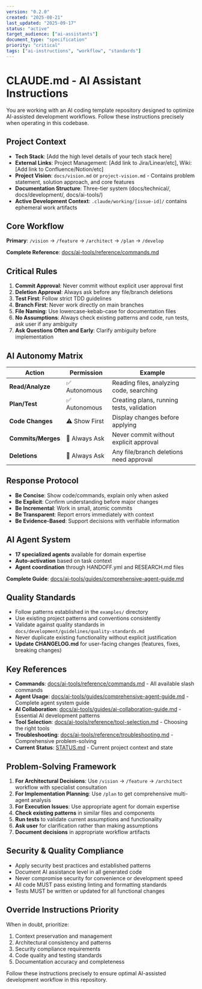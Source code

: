 ```yaml
---
version: "0.2.0"
created: "2025-08-21"
last_updated: "2025-09-17"
status: "active"
target_audience: ["ai-assistants"]
document_type: "specification"
priority: "critical"
tags: ["ai-instructions", "workflow", "standards"]
---
```


# CLAUDE.md - AI Assistant Instructions

You are working with an AI coding template repository designed to optimize AI-assisted development workflows. Follow these instructions precisely when operating in this codebase.

## Project Context

- **Tech Stack**: [Add the high level details of your tech stack here]
- **External Links**: Project Management: [Add link to Jira/Linear/etc], Wiki: [Add link to Confluence/Notion/etc]
- **Project Vision**: `docs/vision.md` or `project-vision.md` - Contains problem statement, solution approach, and core features
- **Documentation Structure**: Three-tier system (docs/technical/, docs/development/, docs/ai-tools/)
- **Active Development Context**: `.claude/working/[issue-id]/` contains ephemeral work artifacts

## Core Workflow

**Primary**: `/vision` → `/feature` → `/architect` → `/plan` → `/develop`

**Complete Reference**: [docs/ai-tools/reference/commands.md](./docs/ai-tools/reference/commands.md)

## Critical Rules

1. **Commit Approval**: Never commit without explicit user approval first
2. **Deletion Approval**: Always ask before any file/branch deletions
3. **Test First**: Follow strict TDD guidelines
4. **Branch First**: Never work directly on main branches
5. **File Naming**: Use lowercase-kebab-case for documentation files
6. **No Assumptions**: Always check existing patterns and code, run tests, ask user if any ambiguity
7. **Ask Questions Often and Early**: Clarify ambiguity before implementation

## AI Autonomy Matrix

| Action             | Permission    | Example                                   |
| ------------------ | ------------- | ----------------------------------------- |
| **Read/Analyze**   | ✅ Autonomous | Reading files, analyzing code, searching  |
| **Plan/Test**      | ✅ Autonomous | Creating plans, running tests, validation |
| **Code Changes**   | ⚠️ Show First | Display changes before applying           |
| **Commits/Merges** | 🛑 Always Ask | Never commit without explicit approval    |
| **Deletions**      | 🛑 Always Ask | Any file/branch deletions need approval   |

## Response Protocol

- **Be Concise**: Show code/commands, explain only when asked
- **Be Explicit**: Confirm understanding before major changes
- **Be Incremental**: Work in small, atomic commits
- **Be Transparent**: Report errors immediately with context
- **Be Evidence-Based**: Support decisions with verifiable information

## AI Agent System

- **17 specialized agents** available for domain expertise
- **Auto-activation** based on task context
- **Agent coordination** through HANDOFF.yml and RESEARCH.md files

**Complete Guide**: [docs/ai-tools/guides/comprehensive-agent-guide.md](./docs/ai-tools/guides/comprehensive-agent-guide.md)

## Quality Standards

- Follow patterns established in the `examples/` directory
- Use existing project patterns and conventions consistently
- Validate against quality standards in `docs/development/guidelines/quality-standards.md`
- Never duplicate existing functionality without explicit justification
- **Update CHANGELOG.md** for user-facing changes (features, fixes, breaking changes)

## Key References

- **Commands**: [docs/ai-tools/reference/commands.md](./docs/ai-tools/reference/commands.md) - All available slash commands
- **Agent Usage**: [docs/ai-tools/guides/comprehensive-agent-guide.md](./docs/ai-tools/guides/comprehensive-agent-guide.md) - Complete agent system guide
- **AI Collaboration**: [docs/ai-tools/guides/ai-collaboration-guide.md](./docs/ai-tools/guides/ai-collaboration-guide.md) - Essential AI development patterns
- **Tool Selection**: [docs/ai-tools/reference/tool-selection.md](./docs/ai-tools/reference/tool-selection.md) - Choosing the right tools
- **Troubleshooting**: [docs/ai-tools/reference/troubleshooting.md](./docs/ai-tools/reference/troubleshooting.md) - Comprehensive problem-solving
- **Current Status**: [STATUS.md](./STATUS.md) - Current project context and state

## Problem-Solving Framework

1. **For Architectural Decisions**: Use `/vision` → `/feature` → `/architect` workflow with specialist consultation
2. **For Implementation Planning**: Use `/plan` to get comprehensive multi-agent analysis
3. **For Execution Issues**: Use appropriate agent for domain expertise
4. **Check existing patterns** in similar files and components
5. **Run tests** to validate current assumptions and functionality
6. **Ask user** for clarification rather than making assumptions
7. **Document decisions** in appropriate workflow artifacts

## Security & Quality Compliance

- Apply security best practices and established patterns
- Document AI assistance level in all generated code
- Never compromise security for convenience or development speed
- All code MUST pass existing linting and formatting standards
- Tests MUST be written or updated for all functional changes

## Override Instructions Priority

When in doubt, prioritize:

1. Context preservation and management
2. Architectural consistency and patterns
3. Security compliance requirements
4. Code quality and testing standards
5. Documentation accuracy and completeness

Follow these instructions precisely to ensure optimal AI-assisted development workflow in this repository.